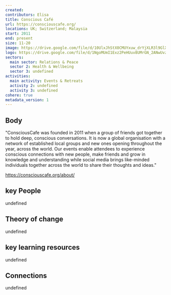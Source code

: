 ```yaml
---
created:
contributors: Elisa
title: Conscious Café
url: https://consciouscafe.org/
locations: UK; Switzerland; Malaysia
start: 2011
end: present
size: 11-20
image: https://drive.google.com/file/d/10UlxJhStX0CMUYxuw_drYjXLR3l9GlXf/view?usp=drive_link
logo: https://drive.google.com/file/d/1NgoMUmI1Exz2PeHUuv8UMrGN_2ANwUvz/view?usp=drive_link
sectors:
  main sector: Relations & Peace
  sector 2: Health & Wellbeing
  sector 3: undefined
activities: 
  main activity: Events & Retreats
  activity 2: undefined
  activity 3: undefined
cohere: true
metadata_version: 1
---
```



## Body

"ConsciousCafe was founded in 2011 when a group of friends got together to hold deep, conscious conversations.
It is now a global organisation with a network of established local groups and new ones opening throughout the year, across the world. Our events enable attendees to experience conscious connections with new people, make friends and grow in knowledge and understanding while social media brings like-minded individuals together across the world to share their thoughts and ideas."

https://consciouscafe.org/about/

## key People

undefined

## Theory of change

undefined

## key learning resources

undefined

## Connections

undefined


